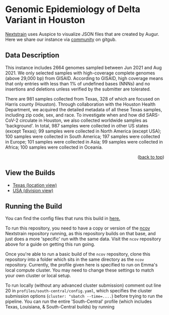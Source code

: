 # Genomic Epidemiology of Delta Variant in Houston
[Nextstrain](https://nextstrain.org) uses Auspice to visualize JSON files that are created by Augur. Here we share our instance via [community](https://nextstrain.org/community/) on gitgub.

## Data Description
This instance includes 2664 genomes sampled between Jun 2021 and Aug 2021. We only selected samples with high-coverage complete genomes (above 29,000 bp) from GISAID. According to GISAID, high coverage means that only entries with less than 1% of undefined bases (NNNs) and no insertions and deletions unless verified by the submitter are tolerated.

There are 981 samples collected from Texas, 328 of which are focused on Harris county (Houston). Through collaboration with the Houston Health Department, we acquired the detailed metadata of all these Texas samples, including zip code, sex, and race. To investigate when and how did SARS-CoV-2 circulate in Houston, we also collected worldwide samples as 'background'. In total, 987 samples were collected in other US states (except Texas); 99 samples were collected in North America (except USA); 100 samples were collected in South America; 197 samples were collected in Europe; 101 samples were collected in Asia; 99 samples were collected in Africa; 100 samples were collected in Oceania.
<p align="right">(<a href="#readme-top">back to top</a>)</p>

## View the Builds
- [Texas (location view)](https://nextstrain.org/community/leke-lyu/ncov/houston)
- [USA (division view)](https://nextstrain.org/community/leke-lyu/ncov/texas)

## Running the Build
You can find the config files that runs this build in [here.](https://github.com/leke-lyu/deltaInGreaterHoustonArea)

To run this repository, you need to have a copy or version of the [ncov]() Nextstrain repository running, as this repository builds on that base, and just does a more 'specific' run with the same data. Visit the `ncov` repository above for a guide on getting this run going.

Once you're able to run a basic build of the `ncov` repository, clone this repository into a folder which sits in the same directory as the `ncov` repository. Currently, the profile given here is specified to run on Emma's local compute cluster. You may need to change these settings to match your own cluster or local setup.

To run locally (without any advanced cluster submission) comment out line 20 in `profiles/south-central/config.yaml`, which specifies the cluster submission options (`cluster: "sbatch --time=....`) before trying to run the pipeline.
You can run the entire 'South-Central' profile (which includes Texas, Louisiana, & South-Central builds) by running
